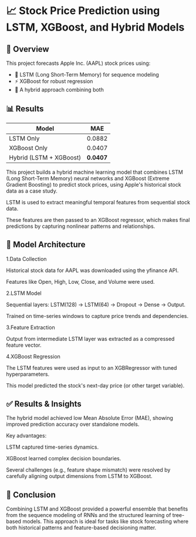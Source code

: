 # 📈 Stock Price Prediction using LSTM, XGBoost, and Hybrid Models

## 🚀 Overview
This project forecasts Apple Inc. (AAPL) stock prices using:
- 🧠 LSTM (Long Short-Term Memory) for sequence modeling
- ⚡ XGBoost for robust regression
- 🔁 A hybrid approach combining both

## 📊 Results

| Model               | MAE     |
|--------------------|---------|
| LSTM Only          | 0.0882  |
| XGBoost Only       | 0.0407  |
| Hybrid (LSTM + XGBoost) | **0.0407**  |

This project builds a hybrid machine learning model that combines LSTM (Long Short-Term Memory) neural networks and XGBoost (Extreme Gradient Boosting) to predict stock prices, using Apple's historical stock data as a case study.

LSTM is used to extract meaningful temporal features from sequential stock data.

These features are then passed to an XGBoost regressor, which makes final predictions by capturing nonlinear patterns and relationships.

## 🧠 Model Architecture
1.Data Collection

Historical stock data for AAPL was downloaded using the yfinance API.

Features like Open, High, Low, Close, and Volume were used.

2.LSTM Model

Sequential layers: LSTM(128) → LSTM(64) → Dropout → Dense → Output.

Trained on time-series windows to capture price trends and dependencies.

3.Feature Extraction

Output from intermediate LSTM layer was extracted as a compressed feature vector.

4.XGBoost Regression

The LSTM features were used as input to an XGBRegressor with tuned hyperparameters.

This model predicted the stock's next-day price (or other target variable).

## ✅ Results & Insights
The hybrid model achieved low Mean Absolute Error (MAE), showing improved prediction accuracy over standalone models.

Key advantages:

LSTM captured time-series dynamics.

XGBoost learned complex decision boundaries.

Several challenges (e.g., feature shape mismatch) were resolved by carefully aligning output dimensions from LSTM to XGBoost.

## 📌 Conclusion
Combining LSTM and XGBoost provided a powerful ensemble that benefits from the sequence modeling of RNNs and the structured learning of tree-based models. This approach is ideal for tasks like stock forecasting where both historical patterns and feature-based decisioning matter.
